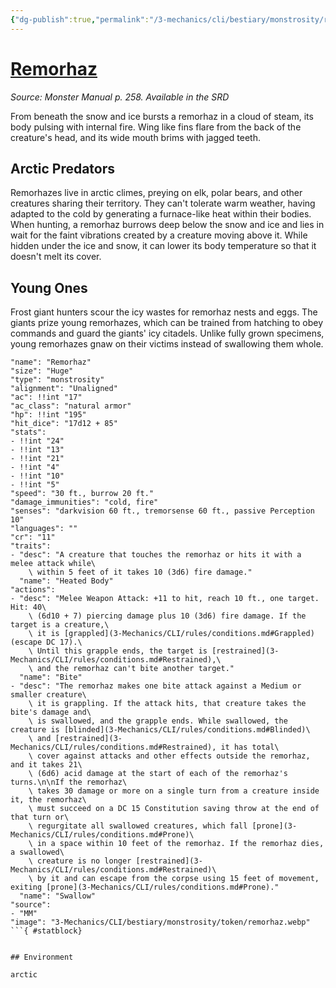 ```yaml
---
{"dg-publish":true,"permalink":"/3-mechanics/cli/bestiary/monstrosity/remorhaz/","tags":["ttrpg-cli/compendium/src/5e/mm","ttrpg-cli/monster/cr/11","ttrpg-cli/monster/environment/arctic","ttrpg-cli/monster/size/huge","ttrpg-cli/monster/type/monstrosity"],"noteIcon":""}
---
```


# [Remorhaz](3-Mechanics\CLI\bestiary\monstrosity/remorhaz.md)
*Source: Monster Manual p. 258. Available in the <span title='Systems Reference Document (5.1)'>SRD</span>*  

From beneath the snow and ice bursts a remorhaz in a cloud of steam, its body pulsing with internal fire. Wing like fins flare from the back of the creature's head, and its wide mouth brims with jagged teeth.

## Arctic Predators

Remorhazes live in arctic climes, preying on elk, polar bears, and other creatures sharing their territory. They can't tolerate warm weather, having adapted to the cold by generating a furnace-like heat within their bodies. When hunting, a remorhaz burrows deep below the snow and ice and lies in wait for the faint vibrations created by a creature moving above it. While hidden under the ice and snow, it can lower its body temperature so that it doesn't melt its cover.

## Young Ones

Frost giant hunters scour the icy wastes for remorhaz nests and eggs. The giants prize young remorhazes, which can be trained from hatching to obey commands and guard the giants' icy citadels. Unlike fully grown specimens, young remorhazes gnaw on their victims instead of swallowing them whole.

```statblock
"name": "Remorhaz"
"size": "Huge"
"type": "monstrosity"
"alignment": "Unaligned"
"ac": !!int "17"
"ac_class": "natural armor"
"hp": !!int "195"
"hit_dice": "17d12 + 85"
"stats":
- !!int "24"
- !!int "13"
- !!int "21"
- !!int "4"
- !!int "10"
- !!int "5"
"speed": "30 ft., burrow 20 ft."
"damage_immunities": "cold, fire"
"senses": "darkvision 60 ft., tremorsense 60 ft., passive Perception 10"
"languages": ""
"cr": "11"
"traits":
- "desc": "A creature that touches the remorhaz or hits it with a melee attack while\
    \ within 5 feet of it takes 10 (3d6) fire damage."
  "name": "Heated Body"
"actions":
- "desc": "Melee Weapon Attack: +11 to hit, reach 10 ft., one target. Hit: 40\
    \ (6d10 + 7) piercing damage plus 10 (3d6) fire damage. If the target is a creature,\
    \ it is [grappled](3-Mechanics/CLI/rules/conditions.md#Grappled) (escape DC 17).\
    \ Until this grapple ends, the target is [restrained](3-Mechanics/CLI/rules/conditions.md#Restrained),\
    \ and the remorhaz can't bite another target."
  "name": "Bite"
- "desc": "The remorhaz makes one bite attack against a Medium or smaller creature\
    \ it is grappling. If the attack hits, that creature takes the bite's damage and\
    \ is swallowed, and the grapple ends. While swallowed, the creature is [blinded](3-Mechanics/CLI/rules/conditions.md#Blinded)\
    \ and [restrained](3-Mechanics/CLI/rules/conditions.md#Restrained), it has total\
    \ cover against attacks and other effects outside the remorhaz, and it takes 21\
    \ (6d6) acid damage at the start of each of the remorhaz's turns.\n\nIf the remorhaz\
    \ takes 30 damage or more on a single turn from a creature inside it, the remorhaz\
    \ must succeed on a DC 15 Constitution saving throw at the end of that turn or\
    \ regurgitate all swallowed creatures, which fall [prone](3-Mechanics/CLI/rules/conditions.md#Prone)\
    \ in a space within 10 feet of the remorhaz. If the remorhaz dies, a swallowed\
    \ creature is no longer [restrained](3-Mechanics/CLI/rules/conditions.md#Restrained)\
    \ by it and can escape from the corpse using 15 feet of movement, exiting [prone](3-Mechanics/CLI/rules/conditions.md#Prone)."
  "name": "Swallow"
"source":
- "MM"
"image": "3-Mechanics/CLI/bestiary/monstrosity/token/remorhaz.webp"
```{ #statblock}


## Environment

arctic